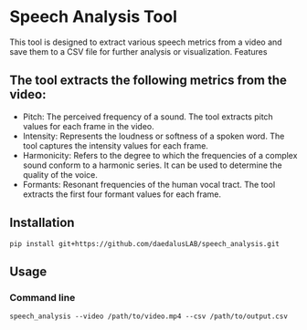 
# Speech Analysis Tool

This tool is designed to extract various speech metrics from a video and save them to a CSV file for further analysis or visualization.
Features

## The tool extracts the following metrics from the video:

- Pitch: The perceived frequency of a sound. The tool extracts pitch values for each frame in the video.
- Intensity: Represents the loudness or softness of a spoken word. The tool captures the intensity values for each frame.
- Harmonicity: Refers to the degree to which the frequencies of a complex sound conform to a harmonic series. It can be used to determine the quality of the voice.
- Formants: Resonant frequencies of the human vocal tract. The tool extracts the first four formant values for each frame.

## Installation

```
pip install git+https://github.com/daedalusLAB/speech_analysis.git
```

## Usage

### Command line

```
speech_analysis --video /path/to/video.mp4 --csv /path/to/output.csv

```
